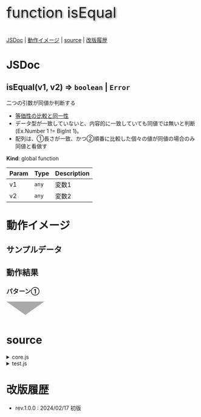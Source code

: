<style>
.triDown { /* 下向き矢印 */
  --bw: 50px;
  width: 0px;
  height: 0px;
  border-top: calc(var(--bw) * 0.7) solid #aaa;
  border-right: var(--bw) solid transparent;
  border-left: var(--bw) solid transparent;
  border-bottom: calc(var(--bw) * 0.2) solid transparent;
}
.title {
  font-size: 2.4rem;
  text-shadow: 2px 2px 5px #888;
}
</style>

<p class="title">function isEqual</p>

[JSDoc](#JSDoc) | [動作イメージ](#OperationImage) | [source](#source) | [改版履歴](#history)

<a name="JSDoc"></a>

# JSDoc

<a name="isEqual"></a>

## isEqual(v1, v2) ⇒ <code>boolean</code> \| <code>Error</code>
二つの引数が同値か判断する
- [等価性の比較と同一性](https://developer.mozilla.org/ja/docs/Web/JavaScript/Equality_comparisons_and_sameness)
- データ型が一致していないと、内容的に一致していても同値では無いと判断(Ex.Number 1 != BigInt 1)。
- 配列は、①長さが一致、かつ②順番に比較した個々の値が同値の場合のみ同値と看做す

**Kind**: global function  

| Param | Type | Description |
| --- | --- | --- |
| v1 | <code>any</code> | 変数1 |
| v2 | <code>any</code> | 変数2 |



<a name="OperationImage"></a>

# 動作イメージ

## サンプルデータ

## 動作結果

### パターン①

<div class="triDown"></div>

<a name="source"></a>

# source

<details><summary>core.js</summary>

```
/** 二つの引数が同値か判断する
 * - [等価性の比較と同一性](https://developer.mozilla.org/ja/docs/Web/JavaScript/Equality_comparisons_and_sameness)
 * - データ型が一致していないと、内容的に一致していても同値では無いと判断(Ex.Number 1 != BigInt 1)。
 * - 配列は、①長さが一致、かつ②順番に比較した個々の値が同値の場合のみ同値と看做す
 *
 * @param {any} v1 - 変数1
 * @param {any} v2 - 変数2
 * @returns {boolean|Error}
 */
function isEqual(v1,v2){
  const v = {whois:'isEqual',rv:true,step:0};
  //console.log(`${v.whois} start.`);
  try {

    v.step = 1; // データ型が異なる ⇒ 同値では無い
    v.type = whichType(v1);
    if( v.type !== whichType(v2) )
      return false;

    v.step = 2;
    switch( v.type ){
      case 'Date':
        v.step = 2.1;
        v.rv = v1.getTime() === v2.getTime();
        break;
      case 'Function': case 'Arrow':
        v.step = 2.2;
        v.rv = v1.toString() === v2.toString();
        break;
      case 'Undefined': case 'Null': case 'NaN':
        v.step = 2.3;
        v.rv = true;
        break;
      case 'Object':
        v.step = 2.4;
        new Set([...Object.keys(v1), ...Object.keys(v2)]).forEach(key => {
          v.rv = v.rv && isEqual(v1[key],v2[key]);
        });
        break;
      case 'Array':
        v.step = 2.5;
        if( v1.length !== v2.length ){
          v.rv = false;
        } else {
          for( v.i=0 ; v.i<v1.length ; v.i++ ){
            v.rv = v.rv && isEqual(v1[v.i],v2[v.i])
          }
        }
        break;
      default:
        v.step = 2.6;
        v.rv = v1 === v2;
    }

    v.step = 3; // 終了処理
    //console.log(`${v.whois} normal end.`);
    return v.rv;

  } catch(e) {
    e.message = `${v.whois} abnormal end at step.${v.step}`
    + `\n${e.message}\nv1=${v1}\nv2=${v2}`;
    console.error(`${e.message}\nv=${JSON.stringify(v)}`);
    return e;
  }
}
```

</details>

<details><summary>test.js</summary>

```
function isEqualTest(){
  const v = {};
  const data = [
    {
      // プリミティブ型(文字列, 数値, 長整数, 論理値, undefined, シンボル, null)
      p1:'abc',p2:123,p3:BigInt(9007199254740991),p4:true,
      p5:undefined,p6:Symbol('a'),p7:null,
      // 関数、既存オブジェクト
      t1:()=>true,t2:new Date(),
      // オブジェクト
      o1:{a:10,b:20},
      o2:{a:10,b:{a:1,b:'abc'},c:[true,null,undefined,()=>false]},
    },
    [{c:true,a:10,d:()=>true,b:20},{d:()=>true,b:20,a:10,c:true}],  // true
    [{c:true,a:10,d:()=>true,b:20},{d:()=>false,b:20,a:10,c:true}], // false
    [{a:new Date('1965/9/5')},{a:new Date('1965/9/5')}],  // true
    [{a:[1,2,[3,4,{a:5},()=>true,[new Date('1965/9/5')]]]},
    {a:[1,2,[3,4,{a:5},()=>true,[new Date('1965/9/5')]]]}],  // true
  ]
  //for( v.i in data[0] ) console.log(`${v.i}=${stringify(data[0][v.i])} -> ${isEqual(data[0][v.i],data[0][v.i])}`);
  for( v.i=1 ; v.i<data.length ; v.i++ )
    console.log(`${JSON.stringify(data[v.i])} -> ${isEqual(data[v.i][0],data[v.i][1])}`);
}

```

</details>

<a name="history"></a>

# 改版履歴

- rev.1.0.0 : 2024/02/17 初版
